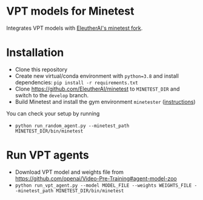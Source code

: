 # VPT models for Minetest

Integrates VPT models with [EleutherAI's minetest fork](https://github.com/EleutherAI/minetest).

# Installation

- Clone this repository
- Create new virtual/conda environment with `python=3.8` and install dependencies: `pip install -r requirements.txt`
- Clone https://github.com/EleutherAI/minetest to `MINETEST_DIR` and switch to the `develop` branch.
- Build Minetest and install the gym environment `minetester` ([instructions](https://github.com/EleutherAI/minetest#compiling))

You can check your setup by running
- `python run_random_agent.py --minetest_path MINETEST_DIR/bin/minetest`

# Run VPT agents

- Download VPT model and weights file from https://github.com/openai/Video-Pre-Training#agent-model-zoo
- `python run_vpt_agent.py --model MODEL_FILE --weights WEIGHTS_FILE --minetest_path MINETEST_DIR/bin/minetest`
